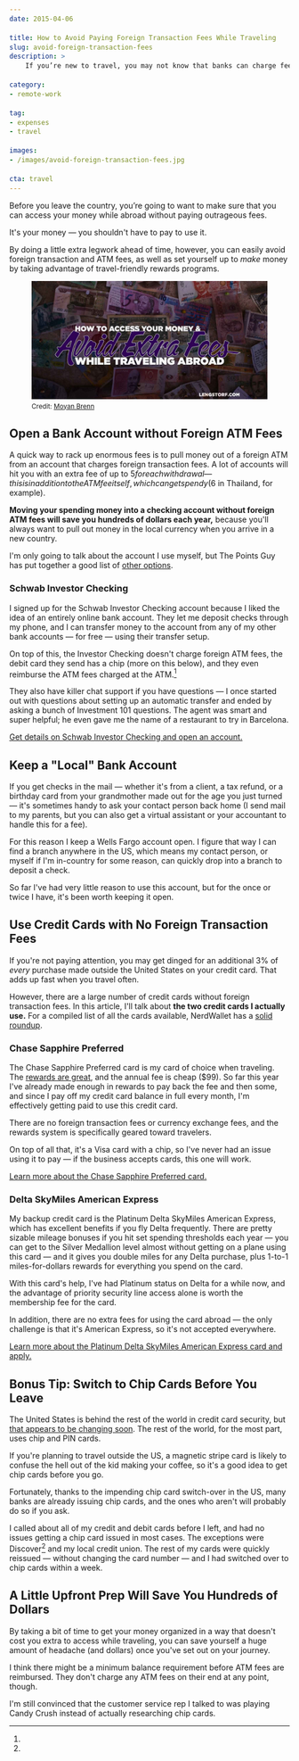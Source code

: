 ```yaml
---
date: 2015-04-06

title: How to Avoid Paying Foreign Transaction Fees While Traveling
slug: avoid-foreign-transaction-fees
description: >
    If you’re new to travel, you may not know that banks can charge fees for using your money outside the United States. They can. And those fees add up fast.

category:
- remote-work

tag:
- expenses
- travel

images:
- /images/avoid-foreign-transaction-fees.jpg

cta: travel
---
```


Before you leave the country, you’re going to want to make sure that you can
access your money while abroad without paying outrageous fees.

It's your money — you shouldn't have to pay to use it.

By doing a little extra legwork ahead of time, however, you can easily avoid
foreign transaction and ATM fees, as well as set yourself up to _make_ money by
taking advantage of travel-friendly rewards programs.

<figure class="figure figure--center">
  <img src="./images/avoid-foreign-transaction-fees.jpg" alt="How to avoid foreign transaction fees while traveling abroad." />
  <figcaption class="figure__caption">
    <small class="figure__attribution">
      Credit: 
      <a class="figure__attribution-link" 
         href="https://www.flickr.com/photos/aigle_dore/8273660863/in/photolist-chEwR9-bH1iX8-bt4mNt-42PQoC-a2YSa6-62QVKf-bta55K-82xTtv-5EMAYS-dB7F8e-dK2oa7-aFDjPB-aYWk56-aFATbM-aFAaK6-aFAQEv-PNrwk-84wJAM-QxcaH-apUnh-3q1C3-82zjvr-bZvUDS-2Bvzr6-bta3kH-5rzm-abWteX-7HKuTk-h3Hnof-brd1K2-62LFqP-5dTR5Y-cMnty-dTUAhR-5p8w8o-2BUQXp-7jm7SP-aah9wX-8F5t1j-dSZe91-dUSc9a-a5SwX-dSK3tm-5CeF99-biaRHp-68vjKV-68zxeQ-5TWEfA-9C9vCS-aFAPtx">
        Moyan Brenn
      </a>
    </small>
  </figcaption>
</figure>

## Open a Bank Account without Foreign ATM Fees

A quick way to rack up enormous fees is to pull money out of a foreign ATM from
an account that charges foreign transaction fees. A lot of accounts will hit you
with an extra fee of up to $5 for each withdrawal — this is in addition to the
ATM fee itself, which can get spendy ($6 in Thailand, for example).

**Moving your spending money into a checking account without foreign ATM fees will save you hundreds of dollars each year,** because you'll always want to pull out money in the local currency when you arrive in a new country.

I'm only going to talk about the account I use myself, but The Points Guy has put together a good list of [other options][2].

### Schwab Investor Checking

I signed up for the Schwab Investor Checking account because I liked the idea of
an entirely online bank account. They let me deposit checks through my phone,
and I can transfer money to the account from any of my other bank accounts — for
free — using their transfer setup.

On top of this, the Investor Checking doesn't charge foreign ATM fees, the debit
card they send has a chip (more on this below), and they even reimburse the ATM
fees charged at the ATM.[^feereimbursement]

They also have killer chat support if you have questions — I once started out
with questions about setting up an automatic transfer and ended by asking a
bunch of Investment 101 questions. The agent was smart and super helpful; he
even gave me the name of a restaurant to try in Barcelona.

[Get details on Schwab Investor Checking and open an account.][3]

## Keep a "Local" Bank Account

If you get checks in the mail — whether it's from a client, a tax refund, or a
birthday card from your grandmother made out for the age you just turned — it's
sometimes handy to ask your contact person back home (I send mail to my parents,
but you can also get a virtual assistant or your accountant to handle this for a
fee).

For this reason I keep a Wells Fargo account open. I figure that way I can find
a branch anywhere in the US, which means my contact person, or myself if I'm
in-country for some reason, can quickly drop into a branch to deposit a check.

So far I've had very little reason to use this account, but for the once or
twice I have, it's been worth keeping it open.

## Use Credit Cards with No Foreign Transaction Fees

If you're not paying attention, you may get dinged for an additional 3% of
_every_ purchase made outside the United States on your credit card. That adds
up fast when you travel often.

However, there are a large number of credit cards without foreign transaction
fees. In this article, I'll talk about **the two credit cards I actually use.**
For a compiled list of all the cards available, NerdWallet has a [solid
roundup][4].

### Chase Sapphire Preferred

The Chase Sapphire Preferred card is my card of choice when traveling. The
[rewards are great][5], and the annual fee is cheap ($99). So far this year I've
already made enough in rewards to pay back the fee and then some, and since I
pay off my credit card balance in full every month, I'm effectively getting paid
to use this credit card.

There are no foreign transaction fees or currency exchange fees, and the rewards
system is specifically geared toward travelers.

On top of all that, it's a Visa card with a chip, so I've never had an issue
using it to pay — if the business accepts cards, this one will work.

[Learn more about the Chase Sapphire Preferred card.][5]

### Delta SkyMiles American Express

My backup credit card is the Platinum Delta SkyMiles American Express, which has
excellent benefits if you fly Delta frequently. There are pretty sizable mileage
bonuses if you hit set spending thresholds each year — you can get to the Silver
Medallion level almost without getting on a plane using this card — and it gives
you double miles for any Delta purchase, plus 1-to-1 miles-for-dollars rewards
for everything you spend on the card.

With this card's help, I've had Platinum status on Delta for a while now, and
the advantage of priority security line access alone is worth the membership fee
for the card.

In addition, there are no extra fees for using the card abroad — the only
challenge is that it's American Express, so it's not accepted everywhere.

[Learn more about the Platinum Delta SkyMiles American Express card and apply.][7]

## Bonus Tip: Switch to Chip Cards Before You Leave

The United States is behind the rest of the world in credit card security, but
[that appears to be changing soon][8]. The rest of the world, for the most part,
uses chip and PIN cards.

If you're planning to travel outside the US, a magnetic stripe card is likely to
confuse the hell out of the kid making your coffee, so it's a good idea to get
chip cards before you go.

Fortunately, thanks to the impending chip card switch-over in the US, many banks
are already issuing chip cards, and the ones who aren't will probably do so if
you ask.

I called about all of my credit and debit cards before I left, and had no issues
getting a chip card issued in most cases. The exceptions were
Discover[^discover] and my local credit union. The rest of my cards were quickly
reissued — without changing the card number — and I had switched over to chip
cards within a week.

## A Little Upfront Prep Will Save You Hundreds of Dollars

By taking a bit of time to get your money organized in a way that doesn't cost
you extra to access while traveling, you can save yourself a huge amount of
headache (and dollars) once you've set out on your journey.

[^feereimbursement]:
  I think there might be a minimum balance requirement before ATM fees are reimbursed. They don't charge any ATM fees on their end at any point, though.

[^discover]:
  I'm still convinced that the customer service rep I talked to was playing Candy Crush instead of actually researching chip cards.

[1]: https://www.flickr.com/photos/aigle_dore/8273660863/in/photolist-chEwR9-bH1iX8-bt4mNt-42PQoC-a2YSa6-62QVKf-bta55K-82xTtv-5EMAYS-dB7F8e-dK2oa7-aFDjPB-aYWk56-aFATbM-aFAaK6-aFAQEv-PNrwk-84wJAM-QxcaH-apUnh-3q1C3-82zjvr-bZvUDS-2Bvzr6-bta3kH-5rzm-abWteX-7HKuTk-h3Hnof-brd1K2-62LFqP-5dTR5Y-cMnty-dTUAhR-5p8w8o-2BUQXp-7jm7SP-aah9wX-8F5t1j-dSZe91-dUSc9a-a5SwX-dSK3tm-5CeF99-biaRHp-68vjKV-68zxeQ-5TWEfA-9C9vCS-aFAPtx
[2]: http://thepointsguy.com/2014/02/the-top-11-checking-accounts-for-avoiding-foreign-atm-fees/
[3]: http://www.schwab.com/public/schwab/banking_lending/checking_account
[4]: http://www.nerdwallet.com/blog/top-credit-cards/no-foreign-transaction-fee-credit-card/
[5]: https://creditcards.chase.com/credit-cards/sapphire-preferred-card.aspx
[7]: https://www304.americanexpress.com/credit-card/skymiles/25330
[8]: http://www.forbes.com/sites/leoking/2014/10/21/is-the-us-finally-accelerating-a-move-to-chip-and-pin/
